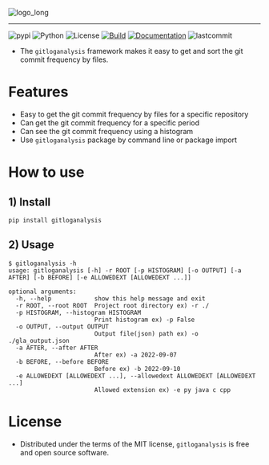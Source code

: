 ![logo_long](https://user-images.githubusercontent.com/66377511/189514826-e83bf135-5dcd-4b86-82e9-2774bfda4dab.png)
***
![pypi](https://img.shields.io/badge/pypi-v0.1.0-blue/)
![Python](https://img.shields.io/badge/python-3.6+-blue)
![License](https://camo.githubusercontent.com/890acbdcb87868b382af9a4b1fac507b9659d9bf/68747470733a2f2f696d672e736869656c64732e696f2f62616467652f6c6963656e73652d4d49542d626c75652e737667)
[![Build](https://github.com/geongupark/gitloganalysis/workflows/unit-test/badge.svg)](https://github.com/geongupark/gitloganalysis/actions/workflows/unit_test.yml)
[![Documentation](https://img.shields.io/badge/ref-Documentation-blue)](https://geongupark.github.io/gitloganalysis/)
![lastcommit](https://img.shields.io/github/last-commit/geongupark/gitloganalysis)
* The `gitloganalysis` framework makes it easy to get and sort the git commit frequency by files.

# Features
* Easy to get the git commit frequency by files for a specific repository
* Can get the git commit frequency for a specific period
* Can see the git commit frequency using a histogram
* Use `gitloganalysis` package by command line or package import

# How to use

## 1) Install
```
pip install gitloganalysis
```

## 2) Usage
```
$ gitloganalysis -h
usage: gitloganalysis [-h] -r ROOT [-p HISTOGRAM] [-o OUTPUT] [-a AFTER] [-b BEFORE] [-e ALLOWEDEXT [ALLOWEDEXT ...]]

optional arguments:
  -h, --help            show this help message and exit
  -r ROOT, --root ROOT  Project root directory ex) -r ./
  -p HISTOGRAM, --histogram HISTOGRAM
                        Print histogram ex) -p False
  -o OUTPUT, --output OUTPUT
                        Output file(json) path ex) -o ./gla_output.json
  -a AFTER, --after AFTER
                        After ex) -a 2022-09-07
  -b BEFORE, --before BEFORE
                        Before ex) -b 2022-09-10
  -e ALLOWEDEXT [ALLOWEDEXT ...], --allowedext ALLOWEDEXT [ALLOWEDEXT ...]
                        Allowed extension ex) -e py java c cpp
```

# License
* Distributed under the terms of the MIT license, `gitloganalysis` is free and open source software.

